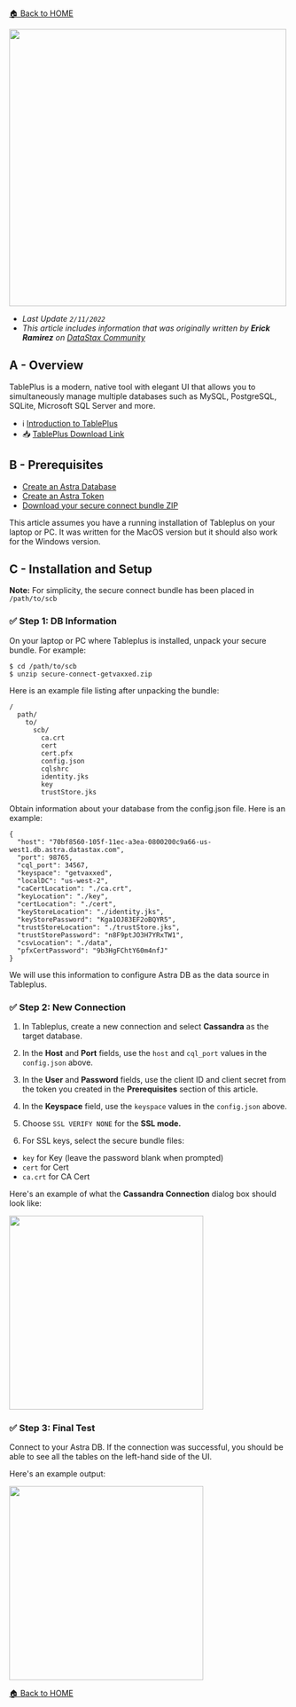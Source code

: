 [🏠 Back to HOME](https://awesome-astra.github.io/docs/)

<img src="../../../../img/tableplus/download.png" height="500px" />


- _Last Update `2/11/2022`_
- _This article includes information that was originally written by **Erick Ramirez** on [DataStax Community](https://community.datastax.com/articles/12299/how-to-connect-to-astra-db-from-tableplus.html)_


## A - Overview

TablePlus is a modern, native tool with elegant UI that allows you to simultaneously manage multiple databases such as MySQL, PostgreSQL, SQLite, Microsoft SQL Server and more.

- ℹ️ [Introduction to TablePlus](https://docs.tableplus.com/getting-started)
- 📥 [TablePlus Download Link](https://docs.tableplus.com/#download-and-install)

## B - Prerequisites

- [Create an Astra Database](/docs/pages/astra/create-instance/)
- [Create an Astra Token](/docs/pages/astra/create-token/)
- [Download your secure connect bundle ZIP](/docs/pages/astra/download-scb/)

This article assumes you have a running installation of Tableplus on your laptop or PC. It was written for the MacOS version but it should also work for the Windows version.

## C - Installation and Setup

**Note:** For simplicity, the secure connect bundle has been placed in `/path/to/scb`

### ✅ Step 1: DB Information

On your laptop or PC where Tableplus is installed, unpack your secure bundle. For example:

```
$ cd /path/to/scb
$ unzip secure-connect-getvaxxed.zip
```

Here is an example file listing after unpacking the bundle:

```
/
  path/
    to/
      scb/
        ca.crt
        cert
        cert.pfx
        config.json
        cqlshrc
        identity.jks
        key
        trustStore.jks
```

Obtain information about your database from the config.json file. Here is an example:

```
{
  "host": "70bf8560-105f-11ec-a3ea-0800200c9a66-us-west1.db.astra.datastax.com",
  "port": 98765,
  "cql_port": 34567,
  "keyspace": "getvaxxed",
  "localDC": "us-west-2",
  "caCertLocation": "./ca.crt",
  "keyLocation": "./key",
  "certLocation": "./cert",
  "keyStoreLocation": "./identity.jks",
  "keyStorePassword": "Kga1OJ83EF2oBQYR5",
  "trustStoreLocation": "./trustStore.jks",
  "trustStorePassword": "n8F9ptJO3H7YRxTW1",
  "csvLocation": "./data",
  "pfxCertPassword": "9b3HgFChtY60m4nfJ"
}
```

We will use this information to configure Astra DB as the data source in Tableplus.

### ✅ Step 2: New Connection

1. In Tableplus, create a new connection and select **Cassandra** as the target database.

2. In the **Host** and **Port** fields, use the `host` and `cql_port` values in the `config.json` above.

3. In the **User** and **Password** fields, use the client ID and client secret from the token you created in the **Prerequisites** section of this article.

4. In the **Keyspace** field, use the `keyspace` values in the `config.json` above.

5. Choose `SSL VERIFY NONE` for the **SSL mode.**

6. For SSL keys, select the secure bundle files:

- `key` for Key (leave the password blank when prompted)
- `cert` for Cert
- `ca.crt` for CA Cert

Here's an example of what the **Cassandra Connection** dialog box should look like:

<img src="../../../../img/tableplus/2383-tableplus-cassandra-connection.png" height="350px" />

### ✅ Step 3: Final Test

Connect to your Astra DB. If the connection was successful, you should be able to see all the tables on the left-hand side of the UI.

Here's an example output:

<img src="../../../../img/tableplus/2384-tableplus-astra-connected.png" height="350px" />

[🏠 Back to HOME](https://awesome-astra.github.io/docs/)
